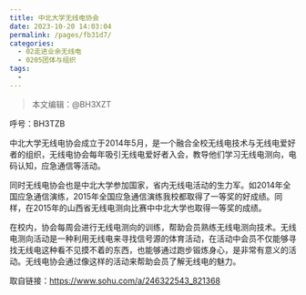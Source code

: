```yaml
---
title: 中北大学无线电协会
date: 2023-10-20 14:03:04
permalink: /pages/fb31d7/
categories:
  - 02走进业余无线电
  - 0205团体与组织
tags:
  - 
---
```

> 本文编辑：@BH3XZT

呼号：BH3TZB      

中北大学无线电协会成立于2014年5月，是一个融合全校无线电技术与无线电爱好者的组织，无线电协会每年吸引无线电爱好者入会，教导他们学习无线电测向，电码认知，应急通信等活动。

同时无线电协会也是中北大学参加国家，省内无线电活动的生力军。如2014年全国应急通信演练，2015年全国应急通信演练我校都取得了一等奖的好成绩。同样，在2015年的山西省无线电测向比赛中中北大学也取得一等奖的成绩。

在校内，协会每周会进行无线电测向的训练，帮助会员熟练无线电测向技术。无线电测向活动是一种利用无线电来寻找信号源的体育活动，在活动中会员不仅能够寻找无线电这种看不见摸不着的东西，也能够通过跑步锻炼身心，是非常有意义的活动。无线电协会通过像这样的活动来帮助会员了解无线电的魅力。

取自链接：https://www.sohu.com/a/246322543_821368